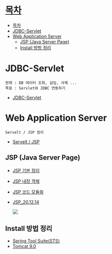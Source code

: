 # [목차](#목차)
- [목차](#목차)
- [JDBC-Servlet](#jdbc-servlet)
- [Web Application Server](#web-application-server)
  - [JSP (Java Server Page)](#jsp-java-server-page)
  - [Install 방법 정리](#install-방법-정리)


# JDBC-Servlet
```
현재 : DB 데이터 조회, 삽입, 삭제 ...
목표 : Servlet와 JDBC 연동하기
```
- [JDBC-Servlet](JDBC-Servlet/README.md)

# Web Application Server
```
Servelt / JSP 정리
```
- [Servelt / JSP](./ServletJSP/README.md)

## JSP (Java Server Page)
- [JSP 기본 정리](../06.WAS/JSP/JSP기본정리.md.md)
- [JSP 내장 객체](../06.WAS/JSP/JSP내장객체.md)
- [JSP 코드 모듈화](../06.WAS/JSP/JSP코드모듈화.md)
- [JSP_20.12.14](../06.WAS/JSP/JSP-201214.md)

  ![](https://images.velog.io/images/withcolinsong/post/c207e47f-5cf3-4208-bfd0-0ef59e653007/image.png)

## Install 방법 정리
- [Spring Tool Suite(STS)](spring_install.md)
- [Tomcat 9.0](Tomcat_Install.md)
